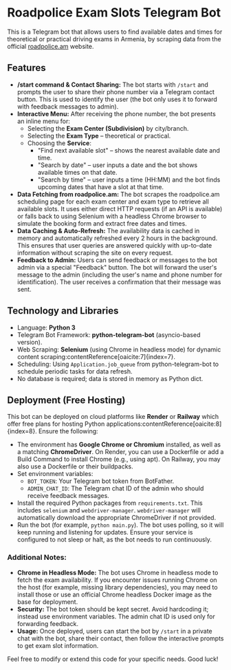 # Roadpolice Exam Slots Telegram Bot

This is a Telegram bot that allows users to find available dates and times for theoretical or practical driving exams in Armenia, by scraping data from the official [roadpolice.am](https://roadpolice.am) website.

## Features
- **/start command & Contact Sharing:** The bot starts with `/start` and prompts the user to share their phone number via a Telegram contact button. This is used to identify the user (the bot only uses it to forward with feedback messages to admin).
- **Interactive Menu:** After receiving the phone number, the bot presents an inline menu for:
  - Selecting the **Exam Center (Subdivision)** by city/branch.
  - Selecting the **Exam Type** – theoretical or practical.
  - Choosing the **Service**:
    - "Find next available slot" – shows the nearest available date and time.
    - "Search by date" – user inputs a date and the bot shows available times on that date.
    - "Search by time" – user inputs a time (HH:MM) and the bot finds upcoming dates that have a slot at that time.
- **Data Fetching from roadpolice.am:** The bot scrapes the roadpolice.am scheduling page for each exam center and exam type to retrieve all available slots. It uses either direct HTTP requests (if an API is available) or falls back to using Selenium with a headless Chrome browser to simulate the booking form and extract free dates and times.
- **Data Caching & Auto-Refresh:** The availability data is cached in memory and automatically refreshed every 2 hours in the background. This ensures that user queries are answered quickly with up-to-date information without scraping the site on every request.
- **Feedback to Admin:** Users can send feedback or messages to the bot admin via a special "Feedback" button. The bot will forward the user's message to the admin (including the user's name and phone number for identification). The user receives a confirmation that their message was sent.

## Technology and Libraries
- Language: **Python 3**
- Telegram Bot Framework: **python-telegram-bot** (asyncio-based version).
- Web Scraping: **Selenium** (using Chrome in headless mode) for dynamic content scraping:contentReference[oaicite:7]{index=7}.
- Scheduling: Using `Application.job_queue` from python-telegram-bot to schedule periodic tasks for data refresh.
- No database is required; data is stored in memory as Python dict.

## Deployment (Free Hosting)
This bot can be deployed on cloud platforms like **Render** or **Railway** which offer free plans for hosting Python applications:contentReference[oaicite:8]{index=8}. Ensure the following:
- The environment has **Google Chrome or Chromium** installed, as well as a matching **ChromeDriver**. On Render, you can use a Dockerfile or add a Build Command to install Chrome (e.g., using apt). On Railway, you may also use a Dockerfile or their buildpacks.
- Set environment variables:
  - `BOT_TOKEN`: Your Telegram bot token from BotFather.
  - `ADMIN_CHAT_ID`: The Telegram chat ID of the admin who should receive feedback messages.
- Install the required Python packages from `requirements.txt`. This includes `selenium` and `webdriver-manager`. `webdriver-manager` will automatically download the appropriate ChromeDriver if not provided.
- Run the bot (for example, `python main.py`). The bot uses polling, so it will keep running and listening for updates. Ensure your service is configured to not sleep or halt, as the bot needs to run continuously.

### Additional Notes:
- **Chrome in Headless Mode:** The bot uses Chrome in headless mode to fetch the exam availability. If you encounter issues running Chrome on the host (for example, missing library dependencies), you may need to install those or use an official Chrome headless Docker image as the base for deployment.
- **Security:** The bot token should be kept secret. Avoid hardcoding it; instead use environment variables. The admin chat ID is used only for forwarding feedback.
- **Usage:** Once deployed, users can start the bot by `/start` in a private chat with the bot, share their contact, then follow the interactive prompts to get exam slot information.

Feel free to modify or extend this code for your specific needs. Good luck!

